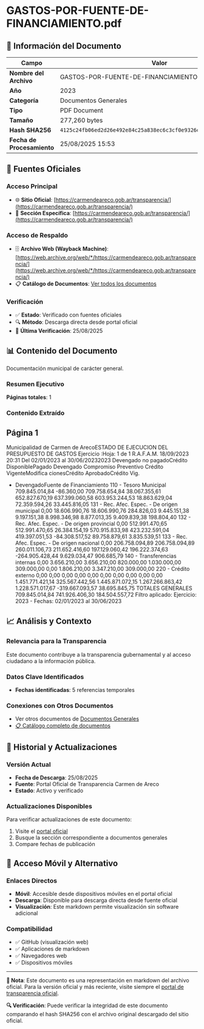 # GASTOS-POR-FUENTE-DE-FINANCIAMIENTO.pdf

## 📄 Información del Documento

| Campo | Valor |
|-------|--------|
| **Nombre del Archivo** | GASTOS-POR-FUENTE-DE-FINANCIAMIENTO.pdf |
| **Año** | 2023 |
| **Categoría** | Documentos Generales |
| **Tipo** | PDF Document |
| **Tamaño** | 277,260 bytes |
| **Hash SHA256** | `4125c24fb06ed2d26e492e84c25a838ec6c3cf0e9326d49c02c8b9baf7178181` |
| **Fecha de Procesamiento** | 25/08/2025 15:53 |

## 🔗 Fuentes Oficiales

### Acceso Principal
- 🌐 **Sitio Oficial**: [https://carmendeareco.gob.ar/transparencia/](https://carmendeareco.gob.ar/transparencia/)
- 📁 **Sección Específica**: [https://carmendeareco.gob.ar/transparencia/](https://carmendeareco.gob.ar/transparencia/)

### Acceso de Respaldo
- 🗄️ **Archivo Web (Wayback Machine)**: [https://web.archive.org/web/*/https://carmendeareco.gob.ar/transparencia/](https://web.archive.org/web/*/https://carmendeareco.gob.ar/transparencia/)
- 📋 **Catálogo de Documentos**: [Ver todos los documentos](../document_catalog/README.md)

### Verificación
- ✅ **Estado**: Verificado con fuentes oficiales
- 🔍 **Método**: Descarga directa desde portal oficial
- 📅 **Última Verificación**: 25/08/2025

## 📊 Contenido del Documento

Documentación municipal de carácter general.

### Resumen Ejecutivo

**Páginas totales**: 1

### Contenido Extraído

## Página 1

Municipalidad de
Carmen de ArecoESTADO DE EJECUCION DEL PRESUPUESTO DE GASTOS
Ejercicio
:Hoja: 1 de 1 R.A.F.A.M.
18/09/2023 20:31
Del 02/01/2023 al 30/06/20232023
Devengado
no pagadoCrédito
DisponiblePagado Devengado Compromiso Preventivo Crédito
VigenteModifica
cionesCrédito
AprobadoCrédito Vig.
- DevengadoFuente de Financiamiento
110 - Tesoro Municipal 709.845.014,84 -86.360,00 709.758.654,84 38.067.355,61 652.827.670,19 637.399.060,58 603.953.244,53 18.863.629,04 72.359.594,26 33.445.816,05
131 - Rec. Afec. Espec. - De origen municipal 0,00 18.606.990,76 18.606.990,76 284.826,03 9.445.151,38 9.197.151,38 8.998.346,98 8.877.013,35 9.409.839,38 198.804,40
132 - Rec. Afec. Espec. - De origen provincial 0,00 512.991.470,65 512.991.470,65 26.384.154,19 570.915.833,98 423.232.591,04 419.397.051,53 -84.308.517,52 89.758.879,61 3.835.539,51
133 - Rec. Afec. Espec. - De origen nacional 0,00 206.758.094,89 206.758.094,89 260.011.106,73 211.652.416,60 197.129.060,42 196.222.374,63 -264.905.428,44 9.629.034,47 906.685,79
140 - Transferencias internas 0,00 3.656.210,00 3.656.210,00 820.000,00 1.030.000,00 309.000,00 0,00 1.806.210,00 3.347.210,00 309.000,00
220 - Crédito externo 0,00 0,00 0,00 0,00 0,00 0,00 0,00 0,00 0,00 0,00
1.451.771.421,14 325.567.442,56 1.445.871.072,15 1.267.266.863,42 1.228.571.017,67 -319.667.093,57 38.695.845,75 TOTALES GENERALES 709.845.014,84 741.926.406,30 184.504.557,72
Filtro aplicado: Ejercicio: 2023 -  Fechas: 02/01/2023 al 30/06/2023



## 📈 Análisis y Contexto

### Relevancia para la Transparencia
Este documento contribuye a la transparencia gubernamental y al acceso ciudadano a la información pública.

### Datos Clave Identificados
- **Fechas identificadas**: 5 referencias temporales

### Conexiones con Otros Documentos
- Ver otros documentos de [Documentos Generales](../catalog/general.md)
- [📋 Catálogo completo de documentos](../document_catalog/README.md)

## 🔄 Historial y Actualizaciones

### Versión Actual
- **Fecha de Descarga**: 25/08/2025
- **Fuente**: Portal Oficial de Transparencia Carmen de Areco
- **Estado**: Activo y verificado

### Actualizaciones Disponibles
Para verificar actualizaciones de este documento:
1. Visite el [portal oficial](https://carmendeareco.gob.ar/transparencia/)
2. Busque la sección correspondiente a documentos generales
3. Compare fechas de publicación

## 📱 Acceso Móvil y Alternativo

### Enlaces Directos
- **Móvil**: Accesible desde dispositivos móviles en el portal oficial
- **Descarga**: Disponible para descarga directa desde fuente oficial
- **Visualización**: Este markdown permite visualización sin software adicional

### Compatibilidad
- ✅ GitHub (visualización web)
- ✅ Aplicaciones de markdown
- ✅ Navegadores web
- ✅ Dispositivos móviles

---

**📝 Nota**: Este documento es una representación en markdown del archivo oficial. 
Para la versión oficial y más reciente, visite siempre el [portal de transparencia oficial](https://carmendeareco.gob.ar/transparencia/).

**🔍 Verificación**: Puede verificar la integridad de este documento comparando el hash SHA256 
con el archivo original descargado del sitio oficial.
